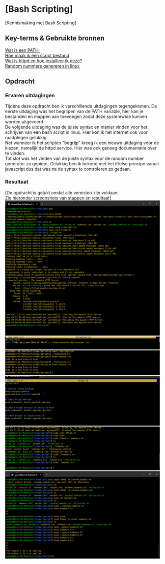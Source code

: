 # [Bash Scripting]
[Kennismaking met Bash Scripting]

## Key-terms & Gebruikte bronnen

[Wat is een PATH:](https://linuxize.com/post/how-to-add-directory-to-path-in-linux/)  
[Hoe maak ik een script bestand](https://www.javatpoint.com/steps-to-write-and-execute-a-shell-script)  
[Wat is httpd en hoe installeer ik deze?](https://www.digitalocean.com/community/tutorials/how-to-install-the-apache-web-server-on-debian-11)  
[Random nummers genereren in linux](https://linuxhint.com/generate-random-number-bash/)


## Opdracht


### Ervaren uitdagingen
Tijdens deze opdracht ben ik verschillende uitdagingen tegengekomen. De eerste uitdaging was het begrijpen van de PATH variable, hier kan je bestanden en mappen aan toevoegen zodat deze systemwide kunnen worden uitgevoerd.  
De volgende uitdaging was de juiste syntax en manier vinden voor het schrijven van een bash script in linux. Hier kon ik het internet ook voor raadplegen gelukkig.  
Net wanneer ik het scripten "begrijp" kreeg ik een nieuwe uitdaging voor de kiezen, namelijk de httpd service. Hier was ook genoeg documentatie over te vinden.  
Tot slot was het vinden van de juiste syntax voor de random number generator zo gepiept. Gelukkig ben ik bekend met het if/else principe vanuit javascript dus dat was na de syntax te controleren zo gedaan.

### Resultaat
[De opdracht is gelukt omdat alle vereisten zijn voldaan.   
Zie hieronder screenshots van stappen en resultaat]
![Page1](/00_includes/Week-1-img/Script1.png)
![text script](/00_includes/Week-1-img/Scripttxt.png)
![append text](/00_includes/Week-1-img/BashSappend.png)
![httpd](/00_includes/Week-1-img/Scripthttpd.png)
![random numbers](/00_includes/Week-1-img/BashSnumbers.png)
![greater numbers](/00_includes/Week-1-img/BashSgreatnumbers.png)